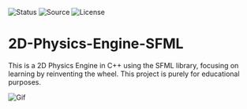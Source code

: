 ![Status](https://badgen.net/badge/Status/Development/red?icon=github)
![Source](https://badgen.net/badge/Tool/SFML/yellow)
![License](https://badgen.net/badge/license/MIT/green)

# 2D-Physics-Engine-SFML
This is a 2D Physics Engine in C++ using the SFML library, focusing on learning by reinventing the wheel. This project is purely for educational purposes.

![Gif](https://github.com/Parven05/2D-Physics-Engine-SFML/assets/101796812/fb1fe3ab-006e-4425-ae8c-cccd8e03defa)
